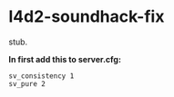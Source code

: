 l4d2-soundhack-fix
==================

stub.

**In first add this to server.cfg:**
```
sv_consistency 1
sv_pure 2
```
